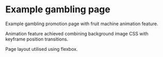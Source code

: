 # Example gambling page

<p>Example gambling promotion page with fruit machine animation feature.</p>
<p>Animation feature achieved combining background image CSS with keyframe position transitions.</p>
<p>Page layout utilised using flexbox.</p>
